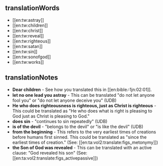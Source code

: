 ## translationWords

* [[en:tw:astray]]
* [[en:tw:children]]
* [[en:tw:christ]]
* [[en:tw:reveal]]
* [[en:tw:righteous]]
* [[en:tw:satan]]
* [[en:tw:sin]]
* [[en:tw:sonofgod]]
* [[en:tw:works]]

## translationNotes

* **Dear children** - See how you translated this in [[en:bible:notes:1jn:02:01]].
* **let no one lead you astray** - This can be translated "do not let anyone fool you" or "do not let anyone deceive you" (UDB)
* **He who does righteousness is righteous, just as Christ is righteous** - This could be translated as "He who does what is right is pleasing to God just as Christ is pleasing to God."
* **does sin** - "continues to sin repeatedly" (UDB)
* **is of the devil** - "belongs to the devil" or "is like the devil" (UDB)
* **from the beginning** - This refers to the very earliest times of creations before humans first sinned. This could be translated as "since the earliest times of creation." (See: [[en:ta:vol2:translate:figs_metonymy]])
* **the Son of God was revealed** - This can be translated with an active clause: "God revealed his son" (See: [[en:ta:vol2:translate:figs_activepassive]])
